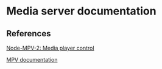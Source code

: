 # Media server documentation

## References

[Node-MPV-2: Media player control](https://github.com/j-holub/Node-MPV)

[MPV documentation](https://mpv.io/manual/master/#options)

